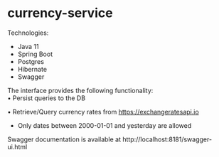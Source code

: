 # currency-service

Technologies:
- Java 11
- Spring Boot
- Postgres
- Hibernate
- Swagger


The interface provides the following functionality: \
• Persist queries to the DB 
 
• Retrieve/Query currency rates from https://exchangeratesapi.io
- Only dates between 2000-01-01 and yesterday are allowed

Swagger documentation is available at http://localhost:8181/swagger-ui.html 